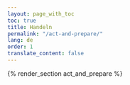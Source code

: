 ```yaml
---
layout: page_with_toc
toc: true
title: Handeln
permalink: "/act-and-prepare/"
lang: de
order: 1
translate_content: false
---
```



{% render_section act_and_prepare %}
